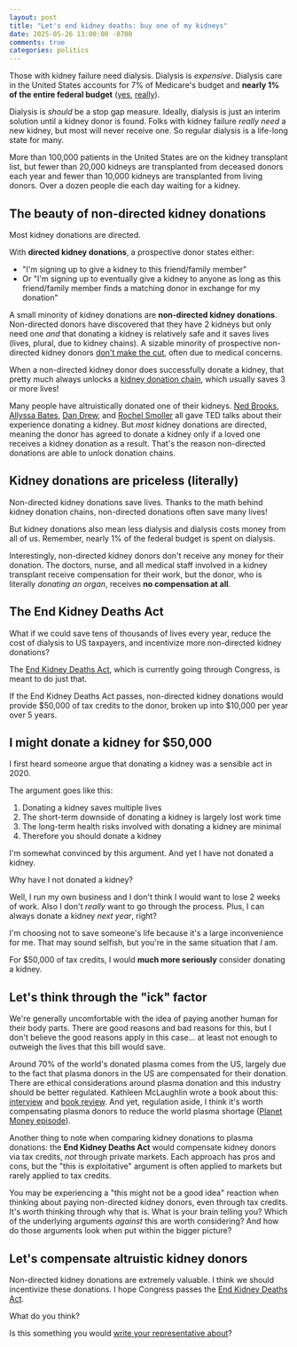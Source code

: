 ```yaml
---
layout: post
title: "Let's end kidney deaths: buy one of my kidneys"
date: 2025-05-26 13:00:00 -0700
comments: true
categories: politics
---
```


Those with kidney failure need dialysis.
Dialysis is *expensive*.
Dialysis care in the United States accounts for 7% of Medicare's budget and **nearly 1% of the entire federal budget** ([yes](https://strivehealth.com/news/patients-vs-profits-who-wins-in-the-traditional-u-s-dialysis-system/), [really](https://pharm.ucsf.edu/kidney/need/statistics)).

Dialysis is *should* be a stop gap measure.
Ideally, dialysis is just an interim solution until a kidney donor is found.
Folks with kidney failure *really need* a new kidney, but most will never receive one.
So regular dialysis is a life-long state for many.

More than 100,000 patients in the United States are on the kidney transplant list, but fewer than 20,000 kidneys are transplanted from deceased donors each year and fewer than 10,000 kidneys are transplanted from living donors.
Over a dozen people die each day waiting for a kidney.


## The beauty of non-directed kidney donations

Most kidney donations are directed.

With **directed kidney donations**, a prospective donor states either:

- "I'm signing up to give a kidney to this friend/family member"
- Or "I'm signing up to eventually give a kidney to anyone as long as this friend/family member finds a matching donor in exchange for my donation"

A small minority of kidney donations are **non-directed kidney donations**.
Non-directed donors have discovered that they have 2 kidneys but only need one *and* that donating a kidney is relatively safe and it saves lives (lives, plural, due to kidney chains).
A sizable minority of prospective non-directed kidney donors [don't make the cut](https://pmc.ncbi.nlm.nih.gov/articles/PMC7500709/), often due to medical concerns.

When a non-directed kidney donor does successfully donate a kidney, that pretty much always unlocks a [kidney donation chain](https://www.kidneyregistry.com/for-donors/kidney-donation-blog/what-is-a-kidney-donation-chain/), which usually saves 3 or more lives!

Many people have altruistically donated one of their kidneys.
[Ned Brooks](https://youtu.be/nhht9kslq04?feature=shared), [Allyssa Bates](https://youtu.be/SNs0GKxkmpE?feature=shared), [Dan Drew](https://youtu.be/fi4gZpp6lKA?feature=shared), and [Rochel Smoller](https://youtu.be/XygJ0A2lopg?feature=shared) all gave TED talks about their experience donating a kidney.
But *most* kidney donations are directed, meaning the donor has agreed to donate a kidney only if a loved one receives a kidney donation as a result.
That's the reason non-directed donations are able to unlock donation chains.


## Kidney donations are priceless (literally)

Non-directed kidney donations save lives.
Thanks to the math behind kidney donation chains, non-directed donations often save many lives!

But kidney donations also mean less dialysis and dialysis costs money from all of us.
Remember, nearly 1% of the federal budget is spent on dialysis.

Interestingly, non-directed kidney donors don't receive any money for their donation.
The doctors, nurse, and all medical staff involved in a kidney transplant receive compensation for their work, but the donor, who is literally *donating an organ*, receives **no compensation at all**.


## The End Kidney Deaths Act

What if we could save tens of thousands of lives every year, reduce the cost of dialysis to US taxpayers, and incentivize more non-directed kidney donations?

The [End Kidney Deaths Act][], which is currently going through Congress, is meant to do just that.

If the End Kidney Deaths Act passes, non-directed kidney donations would provide $50,000 of tax credits to the donor, broken up into $10,000 per year over 5 years.


## I might donate a kidney for $50,000

I first heard someone argue that donating a kidney was a sensible act in 2020.

The argument goes like this:

1. Donating a kidney saves multiple lives
2. The short-term downside of donating a kidney is largely lost work time
3. The long-term health risks involved with donating a kidney are minimal
4. Therefore you should donate a kidney

I'm somewhat convinced by this argument.
And yet I have not donated a kidney.

Why have I not donated a kidney?

Well, I run my own business and I don't think I would want to lose 2 weeks of work.
Also I don't *really* want to go through the process.
Plus, I can always donate a kidney *next year*, right?

I'm choosing not to save someone's life because it's a large inconvenience for me.
That may sound selfish, but you're in the same situation that *I* am.

For $50,000 of tax credits, I would **much more seriously** consider donating a kidney.


## Let's think through the "ick" factor

We're generally uncomfortable with the idea of paying another human for their body parts.
There are good reasons and bad reasons for this, but I don't believe the good reasons apply in this case... at least not enough to outweigh the lives that this bill would save.

Around 70% of the world's donated plasma comes from the US, largely due to the fact that plasma donors in the US are compensated for their donation.
There are ethical considerations around plasma donation and this industry should be better regulated.
Kathleen McLaughlin wrote a book about this: [interview](https://jacobin.com/2023/05/plasma-donation-industry-payment-inequality-poverty-big-pharma) and [book review](https://jacobin.com/2023/08/blood-money-book-review-plasma-donation-exploitation-labor).
And yet, regulation aside, I think it's worth compensating plasma donors to reduce the world plasma shortage ([Planet Money episode](https://www.npr.org/2021/05/14/996921658/blood-money)).

Another thing to note when comparing kidney donations to plasma donations: the **End Kidney Deaths Act** would compensate kidney donors via tax credits, *not* through private markets.
Each approach has pros and cons, but the "this is exploitative" argument is often applied to markets but rarely applied to tax credits.

You may be experiencing a "this might not be a good idea" reaction when thinking about paying non-directed kidney donors, even through tax credits.
It's worth thinking through why that is.
What is your brain telling you?
Which of the underlying arguments *against* this are worth considering?
And how do those arguments look when put within the bigger picture?


## Let's compensate altruistic kidney donors

Non-directed kidney donations are extremely valuable.
I think we should incentivize these donations.
I hope Congress passes the [End Kidney Deaths Act][].

What do you think?

Is this something you would [write your representative about](https://democracy.io)?


[end kidney deaths act]: https://www.congress.gov/bill/119th-congress/house-bill/2687/text
